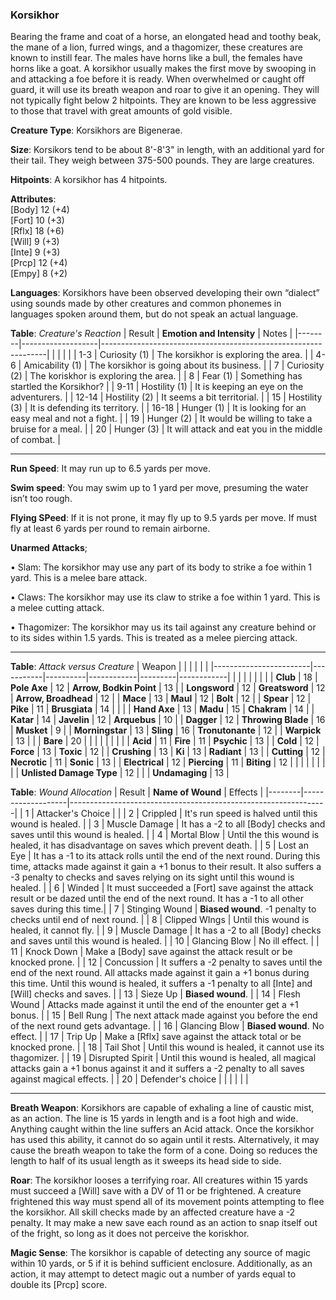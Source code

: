 ### Korsikhor
Bearing the frame and coat of a horse, an elongated head and toothy beak, the mane of a lion, furred wings, and a thagomizer, these creatures are known to instill fear. The males have horns like a bull, the females have horns like a goat. A korsikhor usually makes the first move by swooping in and attacking a foe before it is ready. When overwhelmed or caught off guard, it will use its breath weapon and roar to give it an opening. They will not typically fight below 2 hitpoints. They are known to be less aggressive to those that travel with great amounts of gold visible.

**Creature Type**: Korsikhors are Bigenerae.

**Size**: Korsikors tend to be about 8'-8'3" in length, with an additional yard for their tail. They weigh between 375-500 pounds. They are large creatures.

**Hitpoints**: A korsikhor has 4 hitpoints.

**Attributes**:  
[Body] 12 (+4)  
[Fort] 10 (+3)  
[Rflx] 18 (+6)  
[Will] 9 (+3)  
[Inte] 9 (+3)  
[Prcp] 12 (+4)  
[Empy] 8 (+2)  

**Languages**: Korsikhors have been observed developing their own “dialect” using sounds made by other creatures and common phonemes in languages spoken around them, but do not speak an actual language.

**Table**: *Creature's Reaction*
| Result | **Emotion and Intensity** | Notes        |
|--------|-------------------|----------------------------------------------------------------|
|        |                                                |                                   |
|   1-3  | Curiosity (1) | The korsikhor is exploring the area. |
|   4-6  | Amicability (1)  | The korsikhor is going about its business. |
|   7    | Curiosity (2)   | The koriskhor is exploring the area. |
|   8    | Fear (1)      | Something has startled the Korsikhor? |
|  9-11  | Hostility (1) | It is keeping an eye on the adventurers. |
|  12-14 | Hostility (2) | It seems a bit territorial. |
|   15   | Hostility (3) | It is defending its territory. |
|  16-18 | Hunger (1)    | It is looking for an easy meal and not a fight. |
|    19  | Hunger (2)    | It would be willing to take a bruise for a meal. |
|   20   | Hunger (3)    | It will attack and eat you in the middle of combat. |

-----

**Run Speed**: It may run up to 6.5 yards per move.

**Swim speed**: You may swim up to 1 yard per move, presuming the water isn’t too rough.

**Flying SPeed**: If it is not prone, it may fly up to 9.5 yards per move. If must fly at least 6 yards per round to remain airborne.

**Unarmed Attacks**;

 • Slam: The korsikhor may use any part of its body to strike a foe within 1 yard. This is a melee bare attack.

 • Claws: The korsikhor may use its claw to strike a foe within 1 yard. This is a melee cutting attack.

 • Thagomizer: The korsikhor may us its tail against any creature behind or to its sides within 1.5 yards. This is treated as a melee piercing attack.

-----

**Table**: *Attack versus Creature*
| Weapon                 |          |            |         |            |         |
|------------------------|-----------|----------|------------|---------|------------|
|                        |          |            |         |            |         |
| **Club**                | 18   | **Pole Axe** | 12     | **Arrow, Bodkin Point**    | 13    |
| **Longsword**              | 12     | **Greatsword** | 12     | **Arrow, Broadhead**       | 12    |
| **Mace**                   | 13     | **Maul** | 12    | **Bolt** | 12    |
| **Spear**                  | 12     | **Pike** | 11     | **Brusgiata** | 14     |  |     |
| **Hand Axe**               | 13     | **Madu** | 15     | **Chakram** | 14    |
| **Katar**                  | 14     | **Javelin** | 12    | **Arquebus** | 10    |
| **Dagger**                 | 12     | **Throwing Blade** | 16   | **Musket** |  9    |
| **Morningstar**            | 13     | **Sling** | 16    | **Tronutonante** | 12    |
| **Warpick**                | 13     |  |  |  **Bare** |   20  |
|                        |           |          |            |         |            |
| **Acid**                   | 11     | **Fire** | 11     | **Psychic** | 13     |
| **Cold**                   | 12     | **Force** | 13     | **Toxic**  | 12     |
| **Crushing**               | 13     | **Ki** | 13     | **Radiant** | 13     |
| **Cutting**                | 12     | **Necrotic** | 11     | **Sonic** | 13    |
| **Electrical**             | 12     | **Piercing** | 11     | **Biting** | 12    |
|                        |           |          |            |         |            |
| **Unlisted Damage Type** | 12 |    |     | **Undamaging** | 13 |

**Table**: *Wound Allocation*
| Result | **Name of Wound** | Effects                                                        |
|--------|-------------------|----------------------------------------------------------------|
|   1    | Attacker's Choice |                                                                |
|   2    | Crippled          | It's run speed is halved until this wound is healed.      |
|   3    | Muscle Damage     | It has a -2 to all [Body] checks and saves until this wound is healed. |
|   4    | Mortal Blow       | Until the this wound is healed, it has disadvantage on saves which prevent death. |
|   5    | Lost an Eye       | It has a -1 to its attack rolls until the end of the next round. During this time, attacks made against it gain a +1 bonus to their result. It also suffers a -3 penalty to checks and saves relying on its sight until this wound is healed. |
|   6    | Winded            | It must succeeded a [Fort] save against the attack result or be dazed until the end of the next round. It has a -1 to all other saves during this time.|
|   7    | Stinging Wound    | **Biased wound**. -1 penalty to checks until end of next round. |
|   8    | Clipped WIngs     | Until this wound is healed, it cannot fly.     |
|   9    | Muscle Damage     | It has a -2 to all [Body] checks and saves until this wound is healed. |
|   10   | Glancing Blow     | No ill effect. |
|   11   | Knock Down        | Make a [Body] save against the attack result or be knocked prone. |
|   12   | Concussion        | It suffers a -2 penalty to saves until the end of the next round. All attacks made against it gain a +1 bonus during this time. Until this wound is healed, it suffers a -1 penalty to all [Inte] and [Will] checks and saves. |
|   13   | Sieze Up          | **Biased wound**.  |
|   14   | Flesh Wound       | Attacks made against it until the end of the enounter get a +1 bonus. |
|   15   | Bell Rung         | The next attack made against you before the end of the next round gets advantage.  |
|   16   | Glancing Blow     | **Biased wound**. No effect. |
|   17   | Trip Up           | Make a [Rflx] save against the attack total or be knocked prone.                                  |
|   18   | Tail Shot         | Until this wound is healed, it cannot use its thagomizer. |
|   19   | Disrupted Spirit  | Until this wound is healed, all magical attacks gain a +1 bonus against it and it suffers a -2 penalty to all saves against magical effects. |
|   20   | Defender's choice |                                   |
|        |                                                |                                   |

-----

**Breath Weapon**: Korsikhors are capable of exhaling a line of caustic mist, as an action. The line is 15 yards in length and is a foot high and wide. Anything caught within the line suffers an Acid attack. Once the korsikhor has used this ability, it cannot do so again until it rests.
Alternatively, it may cause the breath weapon to take the form of a cone. Doing so reduces the length to half of its usual length as it sweeps its head side to side.

**Roar**: The korsikhor looses a terrifying roar. All creatures within 15 yards must succeed a [Will] save with a DV of 11 or be frightened. A creature frightened this way must spend all of its movement points attempting to flee the korsikhor. All skill checks made by an affected creature have a -2 penalty. It may make a new save each round as an action to snap itself out of the fright, so long as it does not perceive the koriskhor.

**Magic Sense**: The korsikhor is capable of detecting any source of magic within 10 yards, or 5 if it is behind sufficient enclosure. Additionally, as an action, it may attempt to detect magic out a number of yards equal to double its [Prcp] score.
